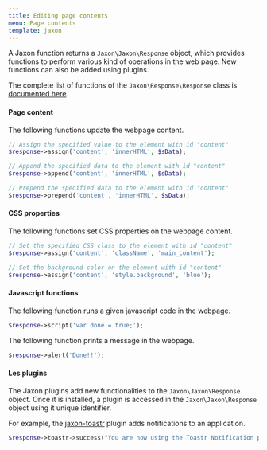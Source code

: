 ```yaml
---
title: Editing page contents
menu: Page contents
template: jaxon
---
```


A Jaxon function returns a `Jaxon\Jaxon\Response` object, which provides functions to perform various kind of operations in the web page. New functions can also be added using plugins.

The complete list of functions of the `Jaxon\Response\Response` class is [documented here](/api/Jaxon/Plugin/Response.html).

#### Page content

The following functions update the webpage content.

```php
// Assign the specified value to the element with id "content"
$response->assign('content', 'innerHTML', $sData);
```

```php
// Append the specified data to the element with id "content"
$response->append('content', 'innerHTML', $sData);
```

```php
// Prepend the specified data to the element with id "content"
$response->prepend('content', 'innerHTML', $sData);
```

#### CSS properties

The following functions set CSS properties on the webpage content.

```php
// Set the specified CSS class to the element with id "content"
$response->assign('content', 'className', 'main_content');
```

```php
// Set the background color on the element with id "content"
$response->assign('content', 'style.background', 'blue');
```

#### Javascript functions

The following function runs a given javascript code in the webpage.

```php
$response->script('var done = true;');
```

The following function prints a message in the webpage.

```php
$response->alert('Done!!');
```

#### Les plugins

The Jaxon plugins add new functionalities to the `Jaxon\Jaxon\Response` object.
Once it is installed, a plugin is accessed in the `Jaxon\Jaxon\Response` object using it unique identifier.

For example, the [jaxon-toastr](https://github.com/jaxon-php/jaxon-toastr) plugin adds notifications to an application.
```php
$response->toastr->success("You are now using the Toastr Notification plugin!!");
```
